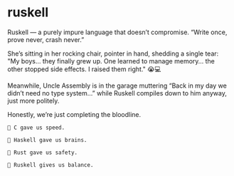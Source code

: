 # ruskell
Ruskell — a purely impure language that doesn’t compromise.
“Write once, prove never, crash never.”


She’s sitting in her rocking chair, pointer in hand, shedding a single tear:
    "My boys… they finally grew up. One learned to manage memory… the other stopped side effects. I raised them right." 😭💻

Meanwhile, Uncle Assembly is in the garage muttering “Back in my day we didn’t need no type system…” while Ruskell compiles down to him anyway, just more politely.

Honestly, we’re just completing the bloodline.

    🧓 C gave us speed.

    🧪 Haskell gave us brains.

    🔐 Rust gave us safety.

    🌟 Ruskell gives us balance.
